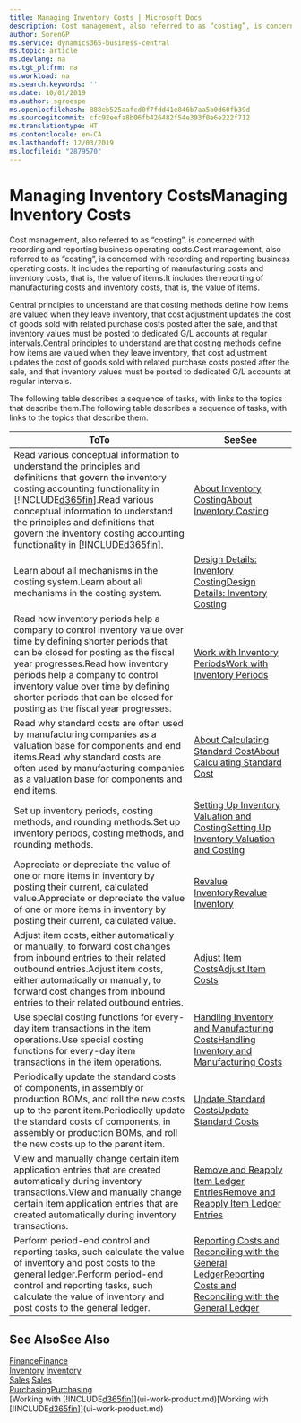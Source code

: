 ```yaml
---
title: Managing Inventory Costs | Microsoft Docs
description: Cost management, also referred to as “costing”, is concerned with recording and reporting business operating costs. It includes the reporting of manufacturing costs and inventory costs, that is, the value of items.
author: SorenGP
ms.service: dynamics365-business-central
ms.topic: article
ms.devlang: na
ms.tgt_pltfrm: na
ms.workload: na
ms.search.keywords: ''
ms.date: 10/01/2019
ms.author: sgroespe
ms.openlocfilehash: 888eb525aafcd0f7fdd41e846b7aa5b0d60fb39d
ms.sourcegitcommit: cfc92eefa8b06fb426482f54e393f0e6e222f712
ms.translationtype: HT
ms.contentlocale: en-CA
ms.lasthandoff: 12/03/2019
ms.locfileid: "2879570"
---
```

# <a name="managing-inventory-costs"></a><span data-ttu-id="a9055-104">Managing Inventory Costs</span><span class="sxs-lookup"><span data-stu-id="a9055-104">Managing Inventory Costs</span></span>
<span data-ttu-id="a9055-105">Cost management, also referred to as “costing”, is concerned with recording and reporting business operating costs.</span><span class="sxs-lookup"><span data-stu-id="a9055-105">Cost management, also referred to as “costing”, is concerned with recording and reporting business operating costs.</span></span> <span data-ttu-id="a9055-106">It includes the reporting of manufacturing costs and inventory costs, that is, the value of items.</span><span class="sxs-lookup"><span data-stu-id="a9055-106">It includes the reporting of manufacturing costs and inventory costs, that is, the value of items.</span></span>   

<span data-ttu-id="a9055-107">Central principles to understand are that costing methods define how items are valued when they leave inventory, that cost adjustment updates the cost of goods sold with related purchase costs posted after the sale, and that inventory values must be posted to dedicated G/L accounts at regular intervals.</span><span class="sxs-lookup"><span data-stu-id="a9055-107">Central principles to understand are that costing methods define how items are valued when they leave inventory, that cost adjustment updates the cost of goods sold with related purchase costs posted after the sale, and that inventory values must be posted to dedicated G/L accounts at regular intervals.</span></span>

<span data-ttu-id="a9055-108">The following table describes a sequence of tasks, with links to the topics that describe them.</span><span class="sxs-lookup"><span data-stu-id="a9055-108">The following table describes a sequence of tasks, with links to the topics that describe them.</span></span>

|<span data-ttu-id="a9055-109">**To**</span><span class="sxs-lookup"><span data-stu-id="a9055-109">**To**</span></span>|<span data-ttu-id="a9055-110">**See**</span><span class="sxs-lookup"><span data-stu-id="a9055-110">**See**</span></span>|  
|------------|-------------|  
|<span data-ttu-id="a9055-111">Read various conceptual information to understand the principles and definitions that govern the inventory costing accounting functionality in [!INCLUDE[d365fin](includes/d365fin_md.md)].</span><span class="sxs-lookup"><span data-stu-id="a9055-111">Read various conceptual information to understand the principles and definitions that govern the inventory costing accounting functionality in [!INCLUDE[d365fin](includes/d365fin_md.md)].</span></span>|[<span data-ttu-id="a9055-112">About Inventory Costing</span><span class="sxs-lookup"><span data-stu-id="a9055-112">About Inventory Costing</span></span>](finance-learn-about-costing.md)|  
|<span data-ttu-id="a9055-113">Learn about all mechanisms in the costing system.</span><span class="sxs-lookup"><span data-stu-id="a9055-113">Learn about all mechanisms in the costing system.</span></span>|[<span data-ttu-id="a9055-114">Design Details: Inventory Costing</span><span class="sxs-lookup"><span data-stu-id="a9055-114">Design Details: Inventory Costing</span></span>](design-details-inventory-costing.md)|
|<span data-ttu-id="a9055-115">Read how inventory periods help a company to control inventory value over time by defining shorter periods that can be closed for posting as the fiscal year progresses.</span><span class="sxs-lookup"><span data-stu-id="a9055-115">Read how inventory periods help a company to control inventory value over time by defining shorter periods that can be closed for posting as the fiscal year progresses.</span></span>|[<span data-ttu-id="a9055-116">Work with Inventory Periods</span><span class="sxs-lookup"><span data-stu-id="a9055-116">Work with Inventory Periods</span></span>](finance-how-to-work-with-inventory-periods.md)|
|<span data-ttu-id="a9055-117">Read why standard costs are often used by manufacturing companies as a valuation base for components and end items.</span><span class="sxs-lookup"><span data-stu-id="a9055-117">Read why standard costs are often used by manufacturing companies as a valuation base for components and end items.</span></span>|[<span data-ttu-id="a9055-118">About Calculating Standard Cost</span><span class="sxs-lookup"><span data-stu-id="a9055-118">About Calculating Standard Cost</span></span>](finance-about-calculating-standard-cost.md)|
|<span data-ttu-id="a9055-119">Set up inventory periods, costing methods, and rounding methods.</span><span class="sxs-lookup"><span data-stu-id="a9055-119">Set up inventory periods, costing methods, and rounding methods.</span></span>|[<span data-ttu-id="a9055-120">Setting Up Inventory Valuation and Costing</span><span class="sxs-lookup"><span data-stu-id="a9055-120">Setting Up Inventory Valuation and Costing</span></span>](finance-set-up-inventory-valuation-and-costing.md)|
|<span data-ttu-id="a9055-121">Appreciate or depreciate the value of one or more items in inventory by posting their current, calculated value.</span><span class="sxs-lookup"><span data-stu-id="a9055-121">Appreciate or depreciate the value of one or more items in inventory by posting their current, calculated value.</span></span>|[<span data-ttu-id="a9055-122">Revalue Inventory</span><span class="sxs-lookup"><span data-stu-id="a9055-122">Revalue Inventory</span></span>](inventory-how-revalue-inventory.md)|
|<span data-ttu-id="a9055-123">Adjust item costs, either automatically or manually, to forward cost changes from inbound entries to their related outbound entries.</span><span class="sxs-lookup"><span data-stu-id="a9055-123">Adjust item costs, either automatically or manually, to forward cost changes from inbound entries to their related outbound entries.</span></span>|[<span data-ttu-id="a9055-124">Adjust Item Costs</span><span class="sxs-lookup"><span data-stu-id="a9055-124">Adjust Item Costs</span></span>](inventory-how-adjust-item-costs.md)|
|<span data-ttu-id="a9055-125">Use special costing functions for every-day item transactions in the item operations.</span><span class="sxs-lookup"><span data-stu-id="a9055-125">Use special costing functions for every-day item transactions in the item operations.</span></span>|[<span data-ttu-id="a9055-126">Handling Inventory and Manufacturing Costs</span><span class="sxs-lookup"><span data-stu-id="a9055-126">Handling Inventory and Manufacturing Costs</span></span>](finance-handle-inventory-and-manufacturing-costs.md)|  
|<span data-ttu-id="a9055-127">Periodically update the standard costs of components, in assembly or production BOMs, and roll the new costs up to the parent item.</span><span class="sxs-lookup"><span data-stu-id="a9055-127">Periodically update the standard costs of components, in assembly or production BOMs, and roll the new costs up to the parent item.</span></span>|[<span data-ttu-id="a9055-128">Update Standard Costs</span><span class="sxs-lookup"><span data-stu-id="a9055-128">Update Standard Costs</span></span>](finance-how-to-update-standard-costs.md)|
|<span data-ttu-id="a9055-129">View and manually change certain item application entries that are created automatically during inventory transactions.</span><span class="sxs-lookup"><span data-stu-id="a9055-129">View and manually change certain item application entries that are created automatically during inventory transactions.</span></span>|[<span data-ttu-id="a9055-130">Remove and Reapply Item Ledger Entries</span><span class="sxs-lookup"><span data-stu-id="a9055-130">Remove and Reapply Item Ledger Entries</span></span>](finance-how-to-remove-and-reapply-item-entries.md)|
|<span data-ttu-id="a9055-131">Perform period-end control and reporting tasks, such calculate the value of inventory and post costs to the general ledger.</span><span class="sxs-lookup"><span data-stu-id="a9055-131">Perform period-end control and reporting tasks, such calculate the value of inventory and post costs to the general ledger.</span></span>|[<span data-ttu-id="a9055-132">Reporting Costs and Reconciling with the General Ledger</span><span class="sxs-lookup"><span data-stu-id="a9055-132">Reporting Costs and Reconciling with the General Ledger</span></span>](finance-report-costs-and-reconcile-with-the-general-ledger.md)|

## <a name="see-also"></a><span data-ttu-id="a9055-133">See Also</span><span class="sxs-lookup"><span data-stu-id="a9055-133">See Also</span></span>  
 [<span data-ttu-id="a9055-134">Finance</span><span class="sxs-lookup"><span data-stu-id="a9055-134">Finance</span></span>](finance.md)  
 <span data-ttu-id="a9055-135">[Inventory](inventory-manage-inventory.md) </span><span class="sxs-lookup"><span data-stu-id="a9055-135">[Inventory](inventory-manage-inventory.md) </span></span>  
 <span data-ttu-id="a9055-136">[Sales](sales-manage-sales.md) </span><span class="sxs-lookup"><span data-stu-id="a9055-136">[Sales](sales-manage-sales.md) </span></span>  
 [<span data-ttu-id="a9055-137">Purchasing</span><span class="sxs-lookup"><span data-stu-id="a9055-137">Purchasing</span></span>](purchasing-manage-purchasing.md)  
 <span data-ttu-id="a9055-138">[Working with [!INCLUDE[d365fin](includes/d365fin_md.md)]](ui-work-product.md)</span><span class="sxs-lookup"><span data-stu-id="a9055-138">[Working with [!INCLUDE[d365fin](includes/d365fin_md.md)]](ui-work-product.md)</span></span>
